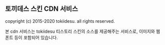 ## 토끼데스 스킨 CDN 서비스
copyright (c) 2015-2020 tokiidesu. all rights reserved.

본 cdn 서비스는 tokiidesu 티스토리 스킨의 소스를 제공해주는 서비스로, 이미지와 웹폰트 등이 포함되어 있습니다.
